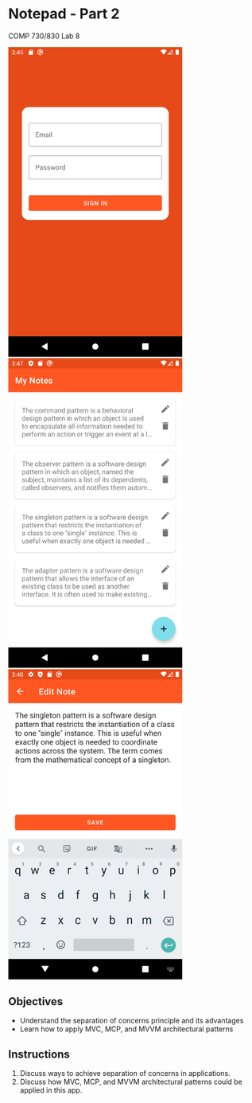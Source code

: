 # Notepad - Part 2
COMP 730/830 Lab 8

<img src="instructions/signin.png" alt="sign in" width="350"/> <img src="instructions/list.png" alt="notes list" width="350"/> <img src="instructions/edit.png" alt="edit note" width="350"/>

## Objectives
- Understand the separation of concerns principle and its advantages
- Learn how to apply MVC, MCP, and MVVM architectural patterns

## Instructions
1. Discuss ways to achieve separation of concerns in applications.
2. Discuss how MVC, MCP, and MVVM architectural patterns could be applied in this app.
